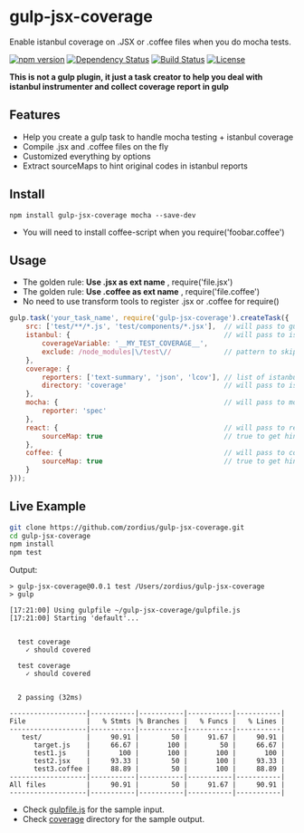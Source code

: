 gulp-jsx-coverage
=================

Enable istanbul coverage on .JSX or .coffee files when you do mocha tests.

[![npm version](https://img.shields.io/npm/v/gulp-jsx-coverage.svg)](https://www.npmjs.org/package/gulp-jsx-coverage) [![Dependency Status](https://david-dm.org/zordius/gulp-jsx-coverage.svg)](https://david-dm.org/zordius/gulp-jsx-coverage) [![Build Status](https://travis-ci.org/zordius/gulp-jsx-coverage.svg?branch=master)](https://travis-ci.org/zordius/gulp-jsx-coverage) [![License](https://img.shields.io/badge/license-MIT-green.svg)](LICENSE.txt)

**This is not a gulp plugin, it just a task creator to help you deal with istanbul instrumenter and collect coverage report in gulp**

Features
--------

* Help you create a gulp task to handle mocha testing + istanbul coverage
* Compile .jsx and .coffee files on the fly
* Customized everything by options
* Extract sourceMaps to hint original codes in istanbul reports

Install
-------

```
npm install gulp-jsx-coverage mocha --save-dev
```

* You will need to install coffee-script when you require('foobar.coffee')

Usage
-----

* The golden rule: **Use .jsx as ext name** , require('file.jsx')
* The golden rule: **Use .coffee as ext name** , require('file.coffee')
* No need to use transform tools to register .jsx or .coffee for require()

```javascript
gulp.task('your_task_name', require('gulp-jsx-coverage').createTask({
    src: ['test/**/*.js', 'test/components/*.jsx'],  // will pass to gulp.src
    istanbul: {                                      // will pass to istanbul
        coverageVariable: '__MY_TEST_COVERAGE__',
        exclude: /node_modules|\/test\//             // pattern to skip instrument
    },
    coverage: {
        reporters: ['text-summary', 'json', 'lcov'], // list of istanbul reporters
        directory: 'coverage'                        // will pass to istanbul reporters
    },
    mocha: {                                         // will pass to mocha
        reporter: 'spec'
    },
    react: {                                         // will pass to react-tools
        sourceMap: true                              // true to get hints in HTML covarage reports
    },
    coffee: {                                        // will pass to coffee.compile
        sourceMap: true                              // true to get hints in HTML coverage reports
    }
}));
```

Live Example
------------

```sh
git clone https://github.com/zordius/gulp-jsx-coverage.git
cd gulp-jsx-coverage
npm install
npm test
```

Output:

```
> gulp-jsx-coverage@0.0.1 test /Users/zordius/gulp-jsx-coverage
> gulp

[17:21:00] Using gulpfile ~/gulp-jsx-coverage/gulpfile.js
[17:21:00] Starting 'default'...


  test coverage
    ✓ should covered 

  test coverage
    ✓ should covered 


  2 passing (32ms)

-------------------|-----------|-----------|-----------|-----------|
File               |   % Stmts |% Branches |   % Funcs |   % Lines |
-------------------|-----------|-----------|-----------|-----------|
   test/           |     90.91 |        50 |     91.67 |     90.91 |
      target.js    |     66.67 |       100 |        50 |     66.67 |
      test1.js     |       100 |       100 |       100 |       100 |
      test2.jsx    |     93.33 |        50 |       100 |     93.33 |
      test3.coffee |     88.89 |        50 |       100 |     88.89 |
-------------------|-----------|-----------|-----------|-----------|
All files          |     90.91 |        50 |     91.67 |     90.91 |
-------------------|-----------|-----------|-----------|-----------|
```

* Check <a href="gulpfile.js">gulpfile.js</a> for the sample input.
* Check <a href="coverage">coverage</a> directory for the sample output.

